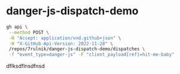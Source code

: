 # danger-js-dispatch-demo

```sh
gh api \
 --method POST \
 -H "Accept: application/vnd.github+json" \
 -H "X-GitHub-Api-Version: 2022-11-28" \
 /repos/7rulnik/danger-js-dispatch-demo/dispatches \
 -f "event_type=danger-js" -F "client_payload[ref]=hit-me-baby"
```

dflksdflnsdfnsd
